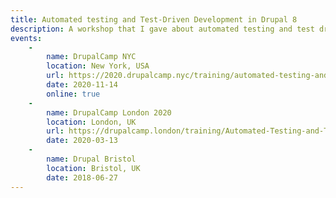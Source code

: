 ```yaml
---
title: Automated testing and Test-Driven Development in Drupal 8
description: A workshop that I gave about automated testing and test driven development in Drupal 8.
events:
    -
        name: DrupalCamp NYC
        location: New York, USA
        url: https://2020.drupalcamp.nyc/training/automated-testing-and-test-driven-development-drupal-8
        date: 2020-11-14
        online: true
    -
        name: DrupalCamp London 2020
        location: London, UK
        url: https://drupalcamp.london/training/Automated-Testing-and-Test-Driven-Development-in-Drupal-8
        date: 2020-03-13
    -
        name: Drupal Bristol
        location: Bristol, UK
        date: 2018-06-27
---
```

